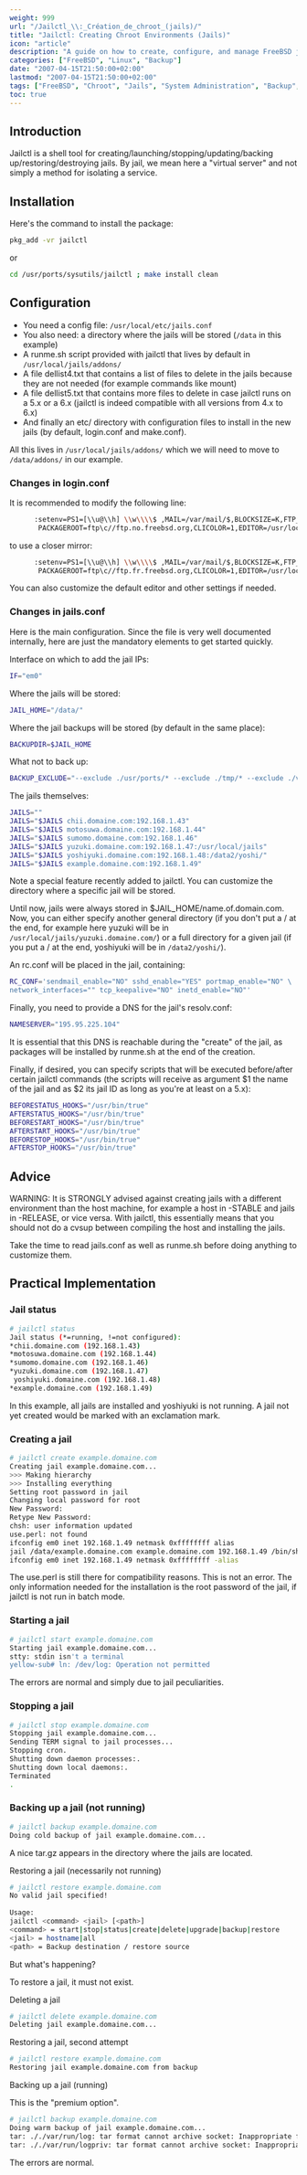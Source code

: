 ```yaml
---
weight: 999
url: "/Jailctl_\\:_Création_de_chroot_(jails)/"
title: "Jailctl: Creating Chroot Environments (Jails)"
icon: "article"
description: "A guide on how to create, configure, and manage FreeBSD jails using Jailctl"
categories: ["FreeBSD", "Linux", "Backup"]
date: "2007-04-15T21:50:00+02:00"
lastmod: "2007-04-15T21:50:00+02:00"
tags: ["FreeBSD", "Chroot", "Jails", "System Administration", "Backup", "Security"]
toc: true
---
```


## Introduction

Jailctl is a shell tool for creating/launching/stopping/updating/backing up/restoring/destroying jails.
By jail, we mean here a "virtual server" and not simply a method for isolating a service.

## Installation

Here's the command to install the package:

```bash
pkg_add -vr jailctl
```

or

```bash
cd /usr/ports/sysutils/jailctl ; make install clean
```

## Configuration

- You need a config file: `/usr/local/etc/jails.conf`
- You also need: a directory where the jails will be stored (`/data` in this example)
- A runme.sh script provided with jailctl that lives by default in `/usr/local/jails/addons/`
- A file dellist4.txt that contains a list of files to delete in the jails because they are not needed (for example commands like mount)
- A file dellist5.txt that contains more files to delete in case jailctl runs on a 5.x or a 6.x (jailctl is indeed compatible with all versions from 4.x to 6.x)
- And finally an etc/ directory with configuration files to install in the new jails (by default, login.conf and make.conf).

All this lives in `/usr/local/jails/addons/` which we will need to move to `/data/addons/` in our example.

### Changes in login.conf

It is recommended to modify the following line:

```bash
      :setenv=PS1=[\\u@\\h] \\w\\\\$ ,MAIL=/var/mail/$,BLOCKSIZE=K,FTP_PASSIVE_MODE=YES, \
       PACKAGEROOT=ftp\c//ftp.no.freebsd.org,CLICOLOR=1,EDITOR=/usr/local/bin/nano:\
```

to use a closer mirror:

```bash
      :setenv=PS1=[\\u@\\h] \\w\\\\$ ,MAIL=/var/mail/$,BLOCKSIZE=K,FTP_PASSIVE_MODE=YES, \
       PACKAGEROOT=ftp\c//ftp.fr.freebsd.org,CLICOLOR=1,EDITOR=/usr/local/bin/nano:\
```

You can also customize the default editor and other settings if needed.

### Changes in jails.conf

Here is the main configuration. Since the file is very well documented internally, here are just the mandatory elements to get started quickly.

Interface on which to add the jail IPs:

```bash
IF="em0"
```

Where the jails will be stored:

```bash
JAIL_HOME="/data/"
```

Where the jail backups will be stored (by default in the same place):

```bash
BACKUPDIR=$JAIL_HOME
```

What not to back up:

```bash
BACKUP_EXCLUDE="--exclude ./usr/ports/* --exclude ./tmp/* --exclude ./var/tmp/* --exclude ./usr/src/*"
```

The jails themselves:

```bash
JAILS=""
JAILS="$JAILS chii.domaine.com:192.168.1.43"
JAILS="$JAILS motosuwa.domaine.com:192.168.1.44"
JAILS="$JAILS sumomo.domaine.com:192.168.1.46"
JAILS="$JAILS yuzuki.domaine.com:192.168.1.47:/usr/local/jails"
JAILS="$JAILS yoshiyuki.domaine.com:192.168.1.48:/data2/yoshi/"
JAILS="$JAILS example.domaine.com:192.168.1.49"
```

Note a special feature recently added to jailctl. You can customize the directory where a specific jail will be stored.

Until now, jails were always stored in $JAIL_HOME/name.of.domain.com. Now, you can either specify another general directory (if you don't put a / at the end, for example here yuzuki will be in `/usr/local/jails/yuzuki.domaine.com/`) or a full directory for a given jail (if you put a / at the end, yoshiyuki will be in `/data2/yoshi/`).

An rc.conf will be placed in the jail, containing:

```bash
RC_CONF='sendmail_enable="NO" sshd_enable="YES" portmap_enable="NO" \
network_interfaces="" tcp_keepalive="NO" inetd_enable="NO"'
```

Finally, you need to provide a DNS for the jail's resolv.conf:

```bash
NAMESERVER="195.95.225.104"
```

It is essential that this DNS is reachable during the "create" of the jail, as packages will be installed by runme.sh at the end of the creation.

Finally, if desired, you can specify scripts that will be executed before/after certain jailctl commands (the scripts will receive as argument $1 the name of the jail and as $2 its jail ID as long as you're at least on a 5.x):

```bash
BEFORESTATUS_HOOKS="/usr/bin/true"
AFTERSTATUS_HOOKS="/usr/bin/true"
BEFORESTART_HOOKS="/usr/bin/true"
AFTERSTART_HOOKS="/usr/bin/true"
BEFORESTOP_HOOKS="/usr/bin/true"
AFTERSTOP_HOOKS="/usr/bin/true"
```

## Advice

WARNING: It is STRONGLY advised against creating jails with a different environment than the host machine, for example a host in -STABLE and jails in -RELEASE, or vice versa. With jailctl, this essentially means that you should not do a cvsup between compiling the host and installing the jails.

Take the time to read jails.conf as well as runme.sh before doing anything to customize them.

## Practical Implementation

### Jail status

```bash
# jailctl status
Jail status (*=running, !=not configured):
*chii.domaine.com (192.168.1.43)
*motosuwa.domaine.com (192.168.1.44)
*sumomo.domaine.com (192.168.1.46)
*yuzuki.domaine.com (192.168.1.47)
 yoshiyuki.domaine.com (192.168.1.48)
*example.domaine.com (192.168.1.49)
```

In this example, all jails are installed and yoshiyuki is not running. A jail not yet created would be marked with an exclamation mark.

### Creating a jail

```bash
# jailctl create example.domaine.com
Creating jail example.domaine.com...
>>> Making hierarchy
>>> Installing everything
Setting root password in jail
Changing local password for root
New Password:
Retype New Password:
chsh: user information updated
use.perl: not found
ifconfig em0 inet 192.168.1.49 netmask 0xffffffff alias
jail /data/example.domaine.com example.domaine.com 192.168.1.49 /bin/sh /runme.sh
ifconfig em0 inet 192.168.1.49 netmask 0xffffffff -alias
```

The use.perl is still there for compatibility reasons. This is not an error. The only information needed for the installation is the root password of the jail, if jailctl is not run in batch mode.

### Starting a jail

```bash
# jailctl start example.domaine.com
Starting jail example.domaine.com...
stty: stdin isn't a terminal
yellow-sub# ln: /dev/log: Operation not permitted
```

The errors are normal and simply due to jail peculiarities.

### Stopping a jail

```bash
# jailctl stop example.domaine.com
Stopping jail example.domaine.com...
Sending TERM signal to jail processes...
Stopping cron.
Shutting down daemon processes:.
Shutting down local daemons:.
Terminated
.
```

### Backing up a jail (not running)

```bash
# jailctl backup example.domaine.com
Doing cold backup of jail example.domaine.com...
```

A nice tar.gz appears in the directory where the jails are located.

Restoring a jail (necessarily not running)

```bash
# jailctl restore example.domaine.com
No valid jail specified!
 
Usage:
jailctl <command> <jail> [<path>]
<command> = start|stop|status|create|delete|upgrade|backup|restore
<jail> = hostname|all
<path> = Backup destination / restore source
```

But what's happening?

To restore a jail, it must not exist.

Deleting a jail

```bash
# jailctl delete example.domaine.com
Deleting jail example.domaine.com...
```

Restoring a jail, second attempt

```bash
# jailctl restore example.domaine.com
Restoring jail example.domaine.com from backup
```

Backing up a jail (running)

This is the "premium option".

```bash
# jailctl backup example.domaine.com
Doing warm backup of jail example.domaine.com...
tar: ././var/run/log: tar format cannot archive socket: Inappropriate file type or format
tar: ././var/run/logpriv: tar format cannot archive socket: Inappropriate file type or format
```

The errors are normal.